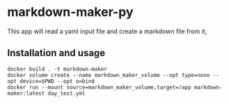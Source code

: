 # markdown-maker-py
This app will read a yaml input file and create a markdown file from it,

## Installation and usage

```
docker build . -t markdown-maker
docker volume create --name markdown_maker_volume --opt type=none --opt device=$PWD --opt o=bind
docker run --mount source=markdown_maker_volume,target=/app markdown-maker:latest day_test.yml
```
